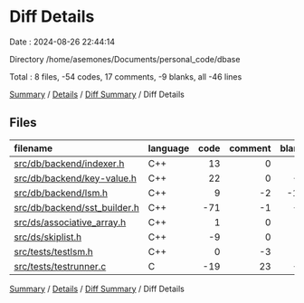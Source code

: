 # Diff Details

Date : 2024-08-26 22:44:14

Directory /home/asemones/Documents/personal_code/dbase

Total : 8 files,  -54 codes, 17 comments, -9 blanks, all -46 lines

[Summary](results.md) / [Details](details.md) / [Diff Summary](diff.md) / Diff Details

## Files
| filename | language | code | comment | blank | total |
| :--- | :--- | ---: | ---: | ---: | ---: |
| [src/db/backend/indexer.h](/src/db/backend/indexer.h) | C++ | 13 | 0 | 0 | 13 |
| [src/db/backend/key-value.h](/src/db/backend/key-value.h) | C++ | 22 | 0 | -1 | 21 |
| [src/db/backend/lsm.h](/src/db/backend/lsm.h) | C++ | 9 | -2 | -11 | -4 |
| [src/db/backend/sst_builder.h](/src/db/backend/sst_builder.h) | C++ | -71 | -1 | -3 | -75 |
| [src/ds/associative_array.h](/src/ds/associative_array.h) | C++ | 1 | 0 | 0 | 1 |
| [src/ds/skiplist.h](/src/ds/skiplist.h) | C++ | -9 | 0 | 2 | -7 |
| [src/tests/testlsm.h](/src/tests/testlsm.h) | C++ | 0 | -3 | 5 | 2 |
| [src/tests/testrunner.c](/src/tests/testrunner.c) | C | -19 | 23 | -1 | 3 |

[Summary](results.md) / [Details](details.md) / [Diff Summary](diff.md) / Diff Details
